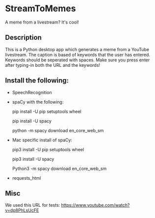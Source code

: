 # StreamToMemes
A meme from a livestream? It's cool!

## Description
This is a Python desktop app which generates a meme from a YouTube livestream.
The caption is based of keywords that the user has entered.
Keywords should be seperated with spaces.
Make sure you press enter after typing-in both the URL and the keywords!

## Install the following:

- SpeechRecognition

- spaCy with the following:

	pip install -U pip setuptools wheel
	
	pip install -U spacy
	
	python -m spacy download en_core_web_sm
	
- Mac specific install of spaCy:

	pip3 install -U pip setuptools wheel
	
	pip3 install -U spacy
	
	Python3 -m spacy download en_core_web_sm


- requests_html

## Misc

We used this URL for tests: https://www.youtube.com/watch?v=dp8PhLsUcFE
